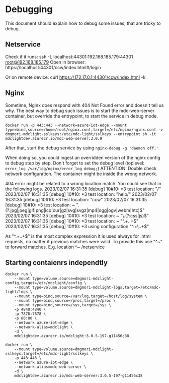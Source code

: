# Debugging

This document should explain how to debug some issues, that are tricky to debug.

## Netservice

Check if it runs: ssh -L localhost:44301:192.168.185.179:44301 root@192.168.185.179
Open in browser: https://localhost:44301/ccw/index.html#/login

Or on remote device: curl https://172.17.0.1:44301/ccw/index.html -k

## Nginx

Sometime, Nginx does respond with 404 Not Found error and doesn't tell us why.
The best way to debug such issues is to start the mdc-web-server container, but override the entrypoint, to start the service in debug mode.

`docker run -p 443:443 --network=azure-iot-edge --mount type=bind,source=/home/root/nginx.conf,target=/etc/nginx/nginx.conf -v dmgmori-mdclight-sslkeys:/etc/mdc-light/sslkeys --entrypoint sh -it mdclightdev.azurecr.io/mdc-web-server:3.0.9`

After that, start the debug service by using `nginx-debug -g 'daemon off;'`

When doing so, you could ingest an overridden version of the nginx config to debug step by step.
Don't forget to set the debug level (toplevel: `error_log /var/log/nginx/error_log debug;`)
ATTENTION: Double check network configuration. The container might be inside the wrong network.

404 error might be related to a wrong location match. You could see that in the following logs.
2023/02/07 16:31:35 [debug] 10#10: *3 test location: "/"
2023/02/07 16:31:35 [debug] 10#10: *3 test location: "help/"
2023/02/07 16:31:35 [debug] 10#10: *3 test location: "ccw"
2023/02/07 16:31:35 [debug] 10#10: *3 test location: ~ "\.(?:jpg|jpeg|gif|png|ico|cur|gz|svg|svgz|mp4|ogg|ogv|webm|htc)$"
2023/02/07 16:31:35 [debug] 10#10: *3 test location: ~ "\.(?:css|js)$"
2023/02/07 16:31:35 [debug] 10#10: *3 test location: ~ "^.+\..+$"
2023/02/07 16:31:35 [debug] 10#10: *3 using configuration "^.+\..+$"

As "^.+\..+$" is the most complex expression it is used always for .html requests, no matter if previous matches were valid.
To provide this use "^~" to forward matches. E.g. location ^~ /netservice

## Starting contaienrs independtly

```
docker run \
    --mount type=volume,source=dmgmori-mdclight-config,target=/etc/mdclight/config \
    --mount type=volume,source=dmgmori-mdclight-logs,target=/etc/mdc-light/logs \
    --mount type=bind,source=/var/log,target=/host/log/system \
    --mount type=bind,source=/proc,target=/proc \
    --mount type=bind,source=/sys,target=/sys \
    -p 4840:4840 \
    -p 7878:7878 \
    -p 80:80 \
    --network azure-iot-edge \
    --network-alias=mdclight \
    -d \
    mdclightdev.azurecr.io/mdclight:3.0.5-197-g11456c38
```

```
docker run \
    --mount type=volume,source=dmgmori-mdclight-sslkeys,target=/etc/mdc-light/sslkeys \
    -p 443:443 \
    --network azure-iot-edge \
    --network-alias=mdc-web-server \
    -d \
    mdclightdev.azurecr.io/mdc-web-server:3.0.5-197-g11456c38
```

